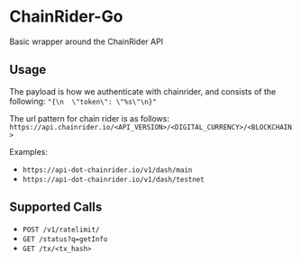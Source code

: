 # ChainRider-Go

Basic wrapper around the ChainRider API

## Usage

The payload is how we authenticate with chainrider, and consists of the following:
`"{\n  \"token\": \"%s\"\n}"`

The url pattern for chain rider is as follows:
`https://api.chainrider.io/<API_VERSION>/<DIGITAL_CURRENCY>/<BLOCKCHAIN>`

Examples:
* `https://api-dot-chainrider.io/v1/dash/main`
* `https://api-dot-chainrider.io/v1/dash/testnet`

## Supported Calls

* `POST /v1/ratelimit/`
* `GET /status?q=getInfo` 
* `GET /tx/<tx_hash>`